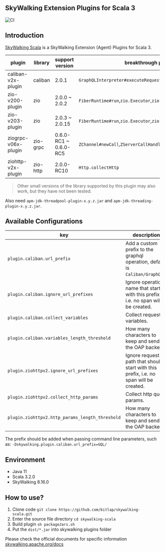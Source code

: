 SkyWalking Extension Plugins for Scala 3
---

![CI][Badge-CI]


[Badge-CI]: https://github.com/bitlap/skywalking-scala/actions/workflows/ScalaCI.yml/badge.svg

## Introduction

[SkyWalking Scala](https://github.com/bitlap/skywalking-scala) is a SkyWalking Extension (Agent) Plugins for Scala 3.


| plugin              | library  | support version       | breakthrough points                                             |
|---------------------|----------|-----------------------|-----------------------------------------------------------------|
| caliban-v2x-plugin  | caliban  | 2.0.1                 | `GraphQLInterpreter#executeRequest`                             |
| zio-v200-plugin     | zio      | 2.0.0 ~ 2.0.2         | `FiberRuntime#run`,`zio.Executor`,`zio.internal.ZScheduler`     |
| zio-v203-plugin     | zio      | 2.0.3 ~ 2.0.15        | `FiberRuntime#run`,`zio.Executor`,`zio.internal.ZScheduler`     |
| ziogrpc-v06x-plugin | zio-grpc | 0.6.0-RC1 ~ 0.6.0-RC5 | `ZChannel#newCall`,`ZServerCallHandler#startCall`,`ZServerCall` |
| ziohttp-v2x-plugin  | zio-http | 2.0.0-RC10            | `Http.collectHttp`                                              |

> Other small versions of the library supported by this plugin may also work, but they have not been tested.

Also need `apm-jdk-threadpool-plugin-x.y.z.jar` and `apm-jdk-threading-plugin-x.y.z.jar`.

## Available Configurations
| key                                             | description                                                                           |
|-------------------------------------------------|---------------------------------------------------------------------------------------|
| `plugin.caliban.url_prefix`                     | Add a custom prefix to the graphql operation, default is `Caliban/GraphQL/`.          |
| `plugin.caliban.ignore_url_prefixes`            | Ignore operation name that start with this prefix, i.e. no span will be created.      |
| `plugin.caliban.collect_variables`              | Collect request variables.                                                            |
| `plugin.caliban.variables_length_threshold`     | How many characters to keep and send to the OAP backend.                              |
| `plugin.ziohttpv2.ignore_url_prefixes`          | Ignore request path that should start with this prefix, i.e. no span will be created. |
| `plugin.ziohttpv2.collect_http_params`          | Collect http query params.                                                            |
| `plugin.ziohttpv2.http_params_length_threshold` | How many characters to keep and send to the OAP backend.                              |

The prefix should be added when passing command line parameters, such as: `-Dskywalking.plugin.caliban.url_prefix=GQL/`

## Environment

- Java 11
- Scala 3.2.0
- SkyWalking 8.16.0

## How to use?

1. Clone code `git clone https://github.com/bitlap/skywalking-scala.git`
2. Enter the source file directory `cd skywalking-scala`
3. Build plugin `sh packageJars.sh`
4. Put the `dist/*.jar` into skywalking plugins folder

Please check the official documents for specific information
[skywalking.apache.org/docs](https://skywalking.apache.org/docs/skywalking-java/v8.15.0/en/setup/service-agent/java-agent/readme/)